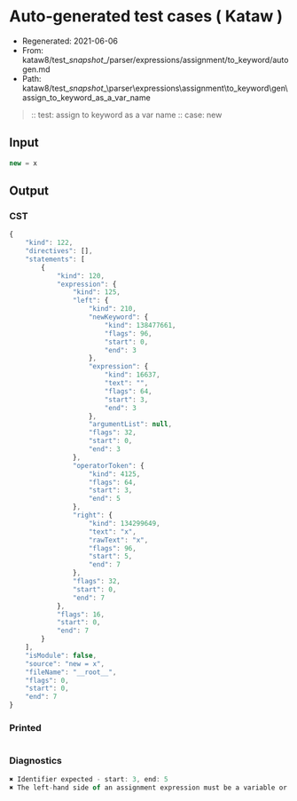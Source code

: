 # Auto-generated test cases ( Kataw )
- Regenerated: 2021-06-06
- From: kataw8/test\__snapshot__/parser/expressions/assignment/to_keyword/autogen.md
- Path: kataw8/test\__snapshot__\parser\expressions\assignment\to_keyword\gen\assign_to_keyword_as_a_var_name
> :: test: assign to keyword as a var name
> :: case: new
## Input

`````js
new = x
`````
## Output

### CST

```javascript
{
    "kind": 122,
    "directives": [],
    "statements": [
        {
            "kind": 120,
            "expression": {
                "kind": 125,
                "left": {
                    "kind": 210,
                    "newKeyword": {
                        "kind": 138477661,
                        "flags": 96,
                        "start": 0,
                        "end": 3
                    },
                    "expression": {
                        "kind": 16637,
                        "text": "",
                        "flags": 64,
                        "start": 3,
                        "end": 3
                    },
                    "argumentList": null,
                    "flags": 32,
                    "start": 0,
                    "end": 3
                },
                "operatorToken": {
                    "kind": 4125,
                    "flags": 64,
                    "start": 3,
                    "end": 5
                },
                "right": {
                    "kind": 134299649,
                    "text": "x",
                    "rawText": "x",
                    "flags": 96,
                    "start": 5,
                    "end": 7
                },
                "flags": 32,
                "start": 0,
                "end": 7
            },
            "flags": 16,
            "start": 0,
            "end": 7
        }
    ],
    "isModule": false,
    "source": "new = x",
    "fileName": "__root__",
    "flags": 0,
    "start": 0,
    "end": 7
}
```

### Printed

```javascript

```

### Diagnostics

```javascript
✖ Identifier expected - start: 3, end: 5
✖ The left-hand side of an assignment expression must be a variable or a property access - start: 3, end: 5

```

